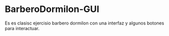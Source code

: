# BarberoDormilon-GUI
Es es clasisc ejercisio barbero dormilon con una interfaz y algunos botones para interactuar.
